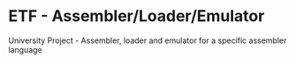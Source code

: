 # ETF - Assembler/Loader/Emulator
University Project - Assembler, loader and emulator for a specific assembler language

